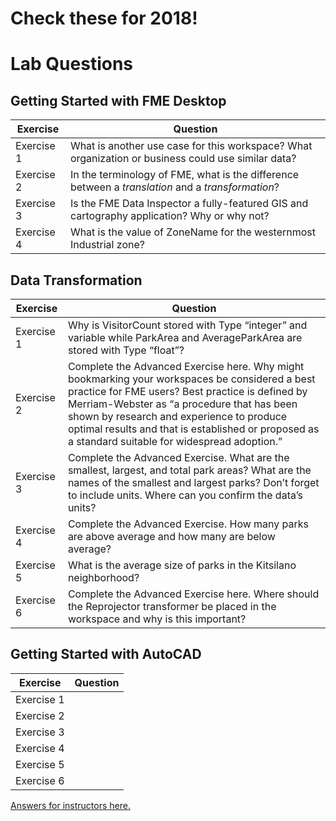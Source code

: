 # Check these for 2018!

# Lab Questions

## Getting Started with FME Desktop

Exercise|Question
--|--
Exercise 1|What is another use case for this workspace? What organization or business could use similar data?
Exercise 2|In the terminology of FME, what is the difference between a *translation* and a *transformation*?
Exercise 3|Is the FME Data Inspector a fully-featured GIS and cartography application? Why or why not?
Exercise 4|What is the value of ZoneName for the westernmost Industrial zone?

## Data Transformation

Exercise|Question
--|--
Exercise 1|Why is VisitorCount stored with Type “integer” and variable while ParkArea and AverageParkArea are stored with Type “float”?
Exercise 2|Complete the Advanced Exercise here. Why might bookmarking your workspaces be considered a best practice for FME users? Best practice is defined by Merriam-Webster as “a procedure that has been shown by research and experience to produce optimal results and that is established or proposed as a standard suitable for widespread adoption.”
Exercise 3|Complete the Advanced Exercise. What are the smallest, largest, and total park areas? What are the names of the smallest and largest parks? Don’t forget to include units. Where can you confirm the data’s units?
Exercise 4|Complete the Advanced Exercise. How many parks are above average and how many are below average?
Exercise 5|What is the average size of parks in the Kitsilano neighborhood?
Exercise 6|Complete the Advanced Exercise here. Where should the Reprojector transformer be placed in the workspace and why is this important?

## Getting Started with AutoCAD

Exercise|Question
--|--
Exercise 1|
Exercise 2|
Exercise 3|
Exercise 4|
Exercise 5|
Exercise 6|

[Answers for instructors here.]()
